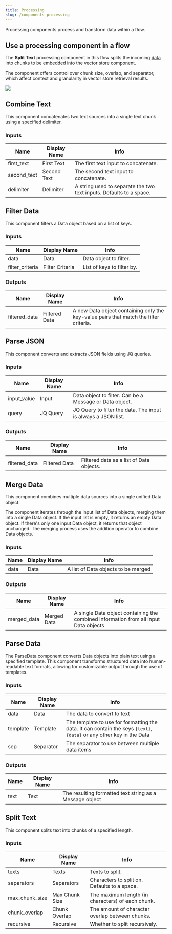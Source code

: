 ```yaml
---
title: Processing
slug: /components-processing
---
```


Processing components process and transform data within a flow.

## Use a processing component in a flow

The **Split Text** processing component in this flow splits the incoming [data](/guides-data-message) into chunks to be embedded into the vector store component.

The component offers control over chunk size, overlap, and separator, which affect context and granularity in vector store retrieval results.

![](/img/vector-store-document-ingestion.png)

## Combine Text

This component concatenates two text sources into a single text chunk using a specified delimiter.

### Inputs

| Name | Display Name | Info |
|------|--------------|------|
| first_text | First Text | The first text input to concatenate. |
| second_text | Second Text | The second text input to concatenate. |
| delimiter | Delimiter | A string used to separate the two text inputs. Defaults to a space. |


## Filter Data

This component filters a Data object based on a list of keys.

### Inputs

| Name | Display Name | Info |
|------|--------------|------|
| data | Data | Data object to filter. |
| filter_criteria | Filter Criteria | List of keys to filter by. |

### Outputs

| Name | Display Name | Info |
|------|--------------|------|
| filtered_data | Filtered Data | A new Data object containing only the key-value pairs that match the filter criteria. |


## Parse JSON

This component converts and extracts JSON fields using JQ queries.

### Inputs

| Name | Display Name | Info |
|------|--------------|------|
| input_value | Input | Data object to filter. Can be a Message or Data object. |
| query | JQ Query | JQ Query to filter the data. The input is always a JSON list. |

### Outputs

| Name | Display Name | Info |
|------|--------------|------|
| filtered_data | Filtered Data | Filtered data as a list of Data objects. |

## Merge Data

This component combines multiple data sources into a single unified Data object.

The component iterates through the input list of Data objects, merging them into a single Data object. If the input list is empty, it returns an empty Data object. If there's only one input Data object, it returns that object unchanged. The merging process uses the addition operator to combine Data objects.

### Inputs

| Name | Display Name | Info |
|------|--------------|------|
| data | Data | A list of Data objects to be merged |

### Outputs

| Name | Display Name | Info |
|------|--------------|------|
| merged_data | Merged Data | A single Data object containing the combined information from all input Data objects |


## Parse Data

The ParseData component converts Data objects into plain text using a specified template.
This component transforms structured data into human-readable text formats, allowing for customizable output through the use of templates.

### Inputs

| Name | Display Name | Info |
|------|--------------|------|
| data | Data | The data to convert to text |
| template | Template | The template to use for formatting the data. It can contain the keys `{text}`, `{data}` or any other key in the Data |
| sep | Separator | The separator to use between multiple data items |

### Outputs

| Name | Display Name | Info |
|------|--------------|------|
| text | Text | The resulting formatted text string as a Message object |


## Split Text

This component splits text into chunks of a specified length.

### Inputs

| Name | Display Name | Info |
|------|--------------|------|
| texts | Texts | Texts to split. |
| separators | Separators | Characters to split on. Defaults to a space. |
| max_chunk_size | Max Chunk Size | The maximum length (in characters) of each chunk. |
| chunk_overlap | Chunk Overlap | The amount of character overlap between chunks. |
| recursive | Recursive | Whether to split recursively. |
